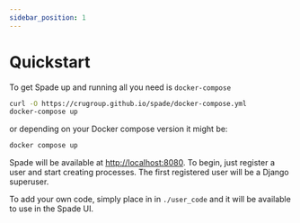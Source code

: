 ```yaml
---
sidebar_position: 1
---
```


# Quickstart

To get Spade up and running all you need is `docker-compose`
    
```bash
curl -O https://crugroup.github.io/spade/docker-compose.yml
docker-compose up
```

or depending on your Docker compose version it might be:

```bash
docker compose up
```

Spade will be available at [http://localhost:8080](http://localhost:8080). To begin, just register a user and start creating processes.
The first registered user will be a Django superuser.

To add your own code, simply place in in `./user_code` and it will be available to use in the Spade UI.